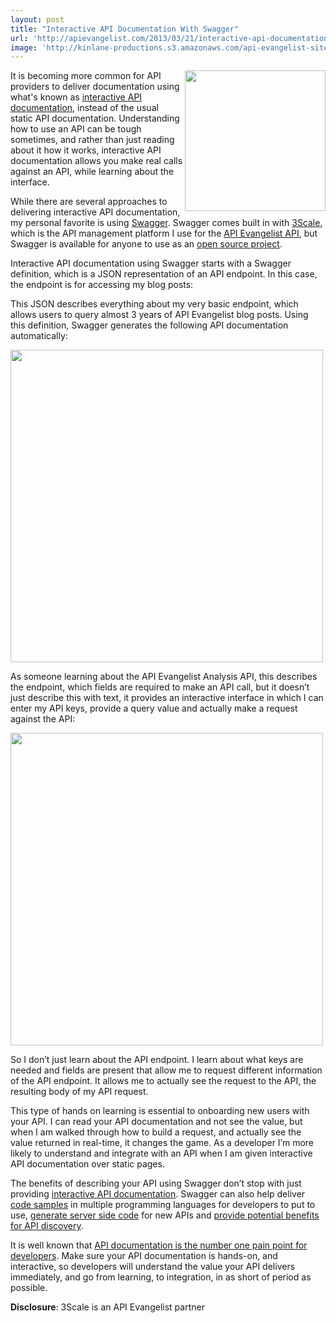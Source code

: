 ```yaml
---
layout: post
title: "Interactive API Documentation With Swagger"
url: 'http://apievangelist.com/2013/03/21/interactive-api-documentation-with-swagger/'
image: 'http://kinlane-productions.s3.amazonaws.com/api-evangelist-site/blog/reverb-for-developers-swagger.png'
---
```


[<img class="c1" src="https://s3.amazonaws.com/kinlane-productions/api-evangelist/swagger/reverb-for-developers-swagger.png" alt="" width="225" align="right" />][1]

It is becoming more common for API providers to deliver documentation using what's known as [interactive API documentation][2], instead of the usual static API documentation. Understanding how to use an API can be tough sometimes, and rather than just reading about it how it works, interactive API documentation allows you make real calls against an API, while learning about the interface.

While there are several approaches to delivering interactive API documentation, my personal favorite is using [Swagger][1]. Swagger comes built in with [3Scale][3], which is the API management platform I use for the [API Evangelist API][4], but Swagger is available for anyone to use as an [open source project][5].

Interactive API documentation using Swagger starts with a Swagger definition, which is a JSON representation of an API endpoint. In this case, the endpoint is for accessing my blog posts:

This JSON describes everything about my very basic endpoint, which allows users to query almost 3 years of API Evangelist blog posts. Using this definition, Swagger generates the following API documentation automatically:

<img class="c2" src="https://s3.amazonaws.com/kinlane-productions/api-evangelist/swagger/swagger-interactive-documentation-1.png" alt="" width="500" />

As someone learning about the API Evangelist Analysis API, this describes the endpoint, which fields are required to make an API call, but it doesn’t just describe this with text, it provides an interactive interface in which I can enter my API keys, provide a query value and actually make a request against the API:

<img class="c2" src="https://s3.amazonaws.com/kinlane-productions/api-evangelist/swagger/swagger-interactive-documentation-2.png" alt="" width="500" />

So I don’t just learn about the API endpoint. I learn about what keys are needed and fields are present that allow me to request different information of the API endpoint. It allows me to actually see the request to the API, the resulting body of my API request.

This type of hands on learning is essential to onboarding new users with your API. I can read your API documentation and not see the value, but when I am walked through how to build a request, and actually see the value returned in real-time, it changes the game. As a developer I’m more likely to understand and integrate with an API when I am given interactive API documentation over static pages.

The benefits of describing your API using Swagger don’t stop with just providing [interactive API documentation][6]. Swagger can also help deliver [code samples][7] in multiple programming languages for developers to put to use, [generate server side code][8] for new APIs and [provide potential benefits for API discovery][9].

It is well known that [API documentation is the number one pain point for developers][10]. Make sure your API documentation is hands-on, and interactive, so developers will understand the value your API delivers immediately, and go from learning, to integration, in as short of period as possible.

**Disclosure**: 3Scale is an API Evangelist partner

   [1]: https://developers.helloreverb.com/swagger/ (Swagger)
   [2]: /buildingblocks/interactive_documentation.php (interactive API documentation)
   [3]: http://3scale.net (3Scale)
   [4]: https://apievangelist.3scale.net/
   [5]: https://github.com/wordnik/swagger-core/wiki
   [6]: https://github.com/wordnik/swagger-ui
   [7]: https://github.com/wordnik/swagger-codegen
   [8]: https://github.com/wordnik/swagger-core
   [9]: /2011/11/09/can-swagger-deliver-a-restful-api-discovery-service/
   [10]: http://blog.programmableweb.com/2010/08/12/web-api-documentation-best-practices/
